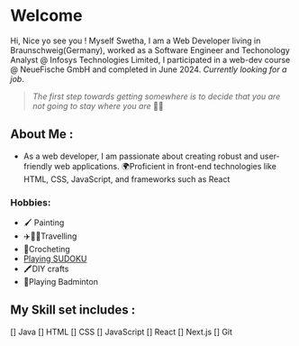 # Welcome
Hi, Nice yo see you !
Myself Swetha, I am a Web Developer living in Braunschweig(Germany), worked as a Software Engineer and Techonology Analyst @ Infosys Technologies Limited, I participated in a web-dev course @ NeueFische GmbH and completed in June 2024.
*Currently looking for a job*.
  
> _The first step towards getting somewhere_
> _is to decide that you are not going to stay where you are_ 🎉🎉

## About Me :
- As a web developer, I am passionate about creating robust and user-friendly web applications. 🌍Proficient in front-end technologies like HTML, CSS, JavaScript, and frameworks such as React
### Hobbies:
- 🖌️ Painting
- ✈️🚢🧳Travelling
- 🧶Crocheting
- [Playing SUDOKU](https://github.com/SwethaJanardhana/SwethaJanardhana/assets/151828170/036bc6b0-1ce1-46dc-b590-e5a9e8a6e277)
- 🖍️DIY crafts
- 🏸Playing Badminton
  


## My Skill set includes :
 [] Java 
 [] HTML
 [] CSS 
 [] JavaScript
 [] React
 [] Next.js
 [] Git
